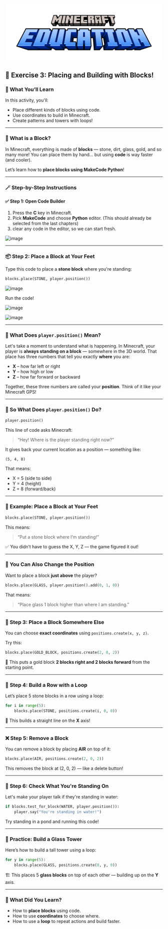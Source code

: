 ![Minecraft Education Logo](images/education-minecraft-logo.png)

## 🧱 Exercise 3: Placing and Building with Blocks!

### 🎯 What You’ll Learn

In this activity, you'll:

* Place different kinds of blocks using code.
* Use coordinates to build in Minecraft.
* Create patterns and towers with loops!

---

### 🧠 What is a Block?

In Minecraft, everything is made of **blocks** — stone, dirt, glass, gold, and so many more! You can place them by hand… but using **code** is way faster (and cooler).

Let’s learn how to **place blocks using MakeCode Python**!

---

### 🪄 Step-by-Step Instructions

#### ✅ Step 1: Open Code Builder

1. Press the **C** key in Minecraft.
2. Pick **MakeCode** and choose **Python** editor. (This should already be selected from the last chapters)
3. clear any code in the editor, so we can start fresh.

![image](https://github.com/user-attachments/assets/814af873-78d7-414b-886b-c22ee42405d3)

---

### 📦 Step 2: Place a Block at Your Feet

Type this code to place a **stone block** where you're standing:

```python
blocks.place(STONE, player.position())
```
![image](https://github.com/user-attachments/assets/d7741b12-e569-4736-aaa3-6fd8fec470ce)

Run the code!

![image](https://github.com/user-attachments/assets/d9f64acf-61c2-417c-926e-c8f398b01bad)

![image](https://github.com/user-attachments/assets/155078c4-e7e2-42bb-8985-34617302b0ab)

---

### 🧠 What Does `player.position()` Mean?

Let's take a moment to understand what is happening. In Minecraft, your player is **always standing on a block** — somewhere in the 3D world. That place has three numbers that tell you exactly **where** you are:

* **X** – how far left or right
* **Y** – how high or low
* **Z** – how far forward or backward

Together, these three numbers are called your **position**. Think of it like your Minecraft GPS!

---

### 💬 So What Does `player.position()` Do?

```python
player.position()
```

This line of code asks Minecraft:

> “Hey! Where is the player standing right now?”

It gives back your current location as a position — something like:

```
(5, 4, 8)
```

That means:

* X = 5 (side to side)
* Y = 4 (height)
* Z = 8 (forward/back)

---

### 🧱 Example: Place a Block at Your Feet

```python
blocks.place(STONE, player.position())
```

This means:

> “Put a stone block where I’m standing!”

✅ You didn’t have to guess the X, Y, Z — the game figured it out!

---

### 🔁 You Can Also Change the Position

Want to place a block **just above** the player?

```python
blocks.place(GLASS, player.position().add(0, 1, 0))
```

That means:

> “Place glass 1 block higher than where I am standing.”

---

### 🧭 Step 3: Place a Block Somewhere Else

You can choose **exact coordinates** using `positions.create(x, y, z)`.

Try this:

```python
blocks.place(GOLD_BLOCK, positions.create(2, 0, 2))
```

📍 This puts a gold block **2 blocks right and 2 blocks forward** from the starting point.

---

### 🔁 Step 4: Build a Row with a Loop

Let’s place 5 stone blocks in a row using a loop:

```python
for i in range(5):
    blocks.place(STONE, positions.create(i, 0, 0))
```

🧠 This builds a straight line on the **X** axis!

---

### ❌ Step 5: Remove a Block

You can remove a block by placing **AIR** on top of it:

```python
blocks.place(AIR, positions.create(2, 0, 2))
```

This removes the block at (2, 0, 2) — like a delete button!

---

### 👀 Step 6: Check What You're Standing On

Let's make your player talk if they're standing in water:

```python
if blocks.test_for_block(WATER, player.position()):
    player.say("You're standing in water!")
```

Try standing in a pond and running this code!

---

### 🧪 Practice: Build a Glass Tower

Here’s how to build a tall tower using a loop:

```python
for y in range(5):
    blocks.place(GLASS, positions.create(0, y, 0))
```

🏗️ This places 5 **glass blocks** on top of each other — building up on the **Y** axis.

---

### 🧠 What Did You Learn?

* How to **place blocks** using code.
* How to use **coordinates** to choose where.
* How to use a **loop** to repeat actions and build faster.
